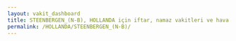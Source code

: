 ```yaml
---
layout: vakit_dashboard
title: STEENBERGEN_(N-B), HOLLANDA için iftar, namaz vakitleri ve hava durumu - ilçe/eyalet seç
permalink: /HOLLANDA/STEENBERGEN_(N-B)/
---
```


<script type="text/javascript">
  var GLOBAL_COUNTRY = 'HOLLANDA';
  var GLOBAL_CITY = 'STEENBERGEN_(N-B)';
  var GLOBAL_STATE = '';
  var lat = 72;
  var lon = 21;
</script>
